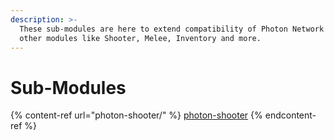 ```yaml
---
description: >-
  These sub-modules are here to extend compatibility of Photon Network with
  other modules like Shooter, Melee, Inventory and more.
---
```


# Sub-Modules

{% content-ref url="photon-shooter/" %}
[photon-shooter](photon-shooter/)
{% endcontent-ref %}

